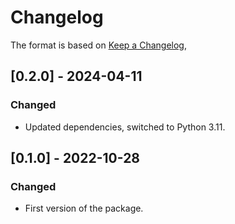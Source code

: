 # Changelog

The format is based on [Keep a Changelog](https://keepachangelog.com/en/1.0.0/),

## [0.2.0] - 2024-04-11

### Changed

- Updated dependencies, switched to Python 3.11.

## [0.1.0] - 2022-10-28

### Changed
- First version of the package.